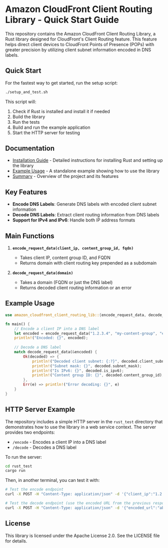 # Amazon CloudFront Client Routing Library - Quick Start Guide

This repository contains the Amazon CloudFront Client Routing Library, a Rust library designed for CloudFront's Client Routing feature. This feature helps direct client devices to CloudFront Points of Presence (POPs) with greater precision by utilizing client subnet information encoded in DNS labels.

## Quick Start

For the fastest way to get started, run the setup script:

```bash
./setup_and_test.sh
```

This script will:
1. Check if Rust is installed and install it if needed
2. Build the library
3. Run the tests
4. Build and run the example application
5. Start the HTTP server for testing

## Documentation

- [Installation Guide](installation_guide.md) - Detailed instructions for installing Rust and setting up the library
- [Example Usage](example_usage.rs) - A standalone example showing how to use the library
- [Summary](summary.md) - Overview of the project and its features

## Key Features

- **Encode DNS Labels**: Generate DNS labels with encoded client subnet information
- **Decode DNS Labels**: Extract client routing information from DNS labels
- **Support for IPv4 and IPv6**: Handle both IP address formats

## Main Functions

1. **`encode_request_data(client_ip, content_group_id, fqdn)`**
   - Takes client IP, content group ID, and FQDN
   - Returns domain with client routing key prepended as a subdomain

2. **`decode_request_data(domain)`**
   - Takes a domain (FQDN or just the DNS label)
   - Returns decoded client routing information or an error

## Example Usage

```rust
use amazon_cloudfront_client_routing_lib::{encode_request_data, decode_request_data};

fn main() {
    // Encode a client IP into a DNS label
    let encoded = encode_request_data("1.2.3.4", "my-content-group", "example.com");
    println!("Encoded: {}", encoded);
    
    // Decode a DNS label
    match decode_request_data(&encoded) {
        Ok(decoded) => {
            println!("Decoded client subnet: {:?}", decoded.client_subnet);
            println!("Subnet mask: {}", decoded.subnet_mask);
            println!("Is IPv6: {}", decoded.is_ipv6);
            println!("Content group ID: {}", decoded.content_group_id);
        },
        Err(e) => println!("Error decoding: {}", e)
    }
}
```

## HTTP Server Example

The repository includes a simple HTTP server in the `rust_test` directory that demonstrates how to use the library in a web service context. The server provides two endpoints:

- `/encode` - Encodes a client IP into a DNS label
- `/decode` - Decodes a DNS label

To run the server:

```bash
cd rust_test
cargo run
```

Then, in another terminal, you can test it with:

```bash
# Test the encode endpoint
curl -X POST -H "Content-Type: application/json" -d '{"client_ip":"1.2.3.4","content_group_id":"my-content-group","fqdn":"example.com"}' http://localhost:8080/encode

# Test the decode endpoint (use the encoded URL from the previous response)
curl -X POST -H "Content-Type: application/json" -d '{"encoded_url":"abacaqdaaaaaaaamiyjpbvsbssmxe.example.com"}' http://localhost:8080/decode
```

## License

This library is licensed under the Apache License 2.0. See the LICENSE file for details.
